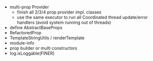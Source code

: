 - multi-prop Provider
  - finish all 2/3/4 prop provider impl. classes
  - use the same executor to run all Coordinated thread update/error handlers (avoid system running out of threads)
- define AbstractBaseProps
- RefactoredProp
- TemplateStringUtils / renderTemplate
- module-info
- prop builder or multi constructors
- log.isLoggable(FINER)
